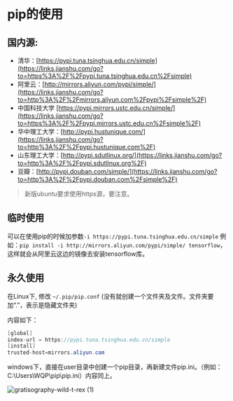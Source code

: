 # pip的使用

## 国内源:

- 清华：[https://pypi.tuna.tsinghua.edu.cn/simple](https://links.jianshu.com/go?to=https%3A%2F%2Fpypi.tuna.tsinghua.edu.cn%2Fsimple)
- 阿里云：[http://mirrors.aliyun.com/pypi/simple/](https://links.jianshu.com/go?to=http%3A%2F%2Fmirrors.aliyun.com%2Fpypi%2Fsimple%2F)
- 中国科技大学 [https://pypi.mirrors.ustc.edu.cn/simple/](https://links.jianshu.com/go?to=https%3A%2F%2Fpypi.mirrors.ustc.edu.cn%2Fsimple%2F)
- 华中理工大学：[http://pypi.hustunique.com/](https://links.jianshu.com/go?to=http%3A%2F%2Fpypi.hustunique.com%2F)
- 山东理工大学：[http://pypi.sdutlinux.org/](https://links.jianshu.com/go?to=http%3A%2F%2Fpypi.sdutlinux.org%2F)
- 豆瓣：[http://pypi.douban.com/simple/](https://links.jianshu.com/go?to=http%3A%2F%2Fpypi.douban.com%2Fsimple%2F)

> 新版ubuntu要求使用https源，要注意。

## 临时使用

可以在使用pip的时候加参数`-i https://pypi.tuna.tsinghua.edu.cn/simple`
 例如：`pip install -i http://mirrors.aliyun.com/pypi/simple/ tensorflow`，这样就会从阿里云这边的镜像去安装tensorflow库。

## 永久使用

在Linux下, 修改 `~/.pip/pip.conf` (没有就创建一个文件夹及文件。文件夹要加“.”，表示是隐藏文件夹)

内容如下：



```csharp
[global]
index-url = https://pypi.tuna.tsinghua.edu.cn/simple
[install]
trusted-host=mirrors.aliyun.com
```

windows下，直接在user目录中创建一个pip目录，再新建文件pip.ini。（例如：C:\Users\WQP\pip\pip.ini）内容同上。

![gratisography-wild-t-rex (1)](https://cdn.jsdelivr.net/gh/yanzhenxing123/blogImg@master/typora202008/23/155029-880287.jpeg)